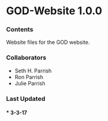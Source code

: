# GOD-Website 1.0.0
### Contents
Website files for the GOD website.

### Collaborators
  * Seth H. Parrish
  * Ron Parrish
  * Julie Parrish
  
### Last Updated
#### * 3-3-17
